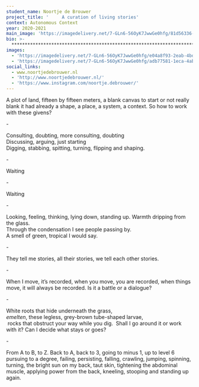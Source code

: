 ```yaml
---
student_name: Noortje de Brouwer
project_title: '     A curation of living stories'
context: Autonomous Context
year: 2020-2021
main_image: 'https://imagedelivery.net/7-GLn6-56OyK7JwwGe0hfg/81d56336-037d-40b0-9b1a-33048067c100'
bio: >-
  *************************************************************************************************
images:
  - 'https://imagedelivery.net/7-GLn6-56OyK7JwwGe0hfg/e04a8f93-2eab-4bd5-6da9-f33db7f2eb00'
  - 'https://imagedelivery.net/7-GLn6-56OyK7JwwGe0hfg/adb77581-1eca-4ab5-27c9-279516d68f00'
social_links:
  - www.noortjedebrouwer.nl
  - 'http://www.noortjedebrouwer.nl/'
  - 'https://www.instagram.com/noortje.debrouwer/'
---
```

A plot of land, fifteen by fifteen meters, a blank canvas to start or not really blank it had already a shape, a place, a system, a context. So how to work with these givens? 

\-

Consulting, doubting, more consulting, doubting \
Discussing, arguing, just starting \
Digging, stabbing, spitting, turning, flipping and shaping. 

\-

Waiting 

\-

Waiting 

\-

Looking, feeling, thinking, lying down, standing up. Warmth dripping from the glass. \
Through the condensation I see people passing by.\
A smell of green, tropical I would say. 

\-

They tell me stories, all their stories, we tell each other stories. 

\-

When I move, it’s recorded, when you move, you are recorded, when things move, it will always be recorded. Is it a battle or a dialogue? 

\-

White roots that hide underneath the grass, \
*emelten*, these legless, grey-brown tube-shaped larvae,\
 rocks that obstruct your way while you dig.  Shall I go around it or work with it? Can I decide what stays or goes? 

\-

From A to B, to Z. Back to A, back to 3, going to minus 1, up to level 6 pursuing to a degree, failing, persisting, falling, crawling, jumping, spinning, turning, the bright sun on my back, taut skin, tightening the abdominal muscle, applying power from the back, kneeling, stooping and standing up again.